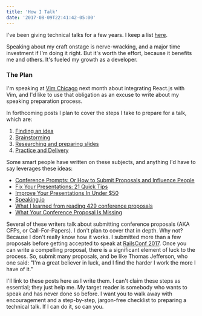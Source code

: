 ```yaml
---
title: 'How I Talk'
date: '2017-08-09T22:41:42-05:00'
---
```


I've been giving technical talks for a few years. I keep a list [here](/about#talks).

Speaking about my craft onstage is nerve-wracking, and a
major time investment if I'm doing it right. But it's worth the
effort, because it benefits me and others. It's fueled my growth as a
developer.

### The Plan

I'm speaking at [Vim Chicago](https://www.meetup.com/vim-chicago/) next month
about integrating React.js with Vim, and I'd like to use that obligation as an excuse to
write about my speaking preparation process.

In forthcoming posts I plan to cover the steps I take to prepare for a talk, which
are:

1. [Finding an idea](/how-i-talk-finding-an-idea)
1. [Brainstorming](/how-i-talk-brainstorming)
1. [Researching and preparing slides](/how-i-talk-researching-and-preparing-slides)
1. [Practice and Delivery](/how-i-talk-practice-and-delivery)

Some smart people have written on these subjects, and
anything I'd have to say leverages these ideas:

- [Conference Prompts: Or How to Submit Proposals and Influence People](http://www.noelrappin.com/railsrx/2014/1/18/conference-prompts-or-how-to-submit-proposals-and-influence-people)
- [Fix Your Presentations: 21 Quick Tips](http://www.inc.com/geoffrey-james/how-to-fix-your-presentations-21-tips.html)
- [Improve Your Presentations In Under $50](http://www.railstips.org/blog/archives/2010/05/05/improve-your-presentations-in-under-50/)
- [Speaking.io](http://speaking.io)
- [What I learned from reading 429 conference proposals](http://www.noelrappin.com/railsrx/2014/3/17/what-i-learned-from-reading-429-conference-proposals)
- [What Your Conference Proposal Is Missing](http://www.sarahmei.com/blog/2014/04/07/what-your-conference-proposal-is-missing)

Several of these writers talk about submitting conference proposals (AKA
CFPs, or Call-For-Papers). I don't plan to cover that in depth. Why not?
Because I don't really know how it works. I submitted more than a few proposals
before getting accepted to speak at [RailsConf
2017](http://confreaks.tv/videos/railsconf2017-observing-chance-a-gold-master-test-in-practice).
Once you can write a compelling proposal, there is a significant
element of luck to the process. So, submit many proposals, and be like
Thomas Jefferson, who one said: "I'm a great believer in luck, and I find the
harder I work the more I have of it."

I'll link to these posts here as I write them. I can't claim these steps as
essential; they just help me. My target reader is somebody who
wants to speak and has never done so before. I want you to walk away
with encouragement and a step-by-step, jargon-free checklist to
preparing a technical talk. If I can do it, so can you.
